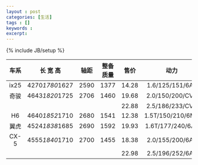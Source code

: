 ```yaml
---
layout : post
categories: [生活]
tags : []
keywords : 
excerpt: 
---
```

{% include JB/setup %}


|**车系**	| **长 宽 高**		| **轴距**	| **整备质量** 	| **售价**			|	**动力**				|	**保养(小保/6万总)**		|
| :---:		| :-----------:		| :---:		| :------:		| :----------:		|	:---:				|	:----:					|
| ix25		| 4270*1780*1627	| 2590		| 1377			| 14.28				|	1.6/125/151/6AT		|
| 奇骏		| 4643*1820*1725	| 2706		| 1460			| 19.68 	 		|	2.0/150/200/CVT		|	300/5900				|
| |||														| 22.88 			|	2.5/186/233/CVT		|							|
| H6		| 4640*1852*1710	| 2680		| 1541			| 12.38 			|	1.5T/150/210/6MT	|	300/2906				|
| 翼虎		| 4524*1838*1685	| 2690		| 1592			| 19.93				|	1.6T/177/240/6AT	|	451/9600				|
| CX-5		| 4555*1840*1710	| 2700		| 1455			| 18.38				|	2.0/155/200/6AT		|	700/10000				|
| |||														| 22.98				|	2.5/196/252/6AT		|							|








